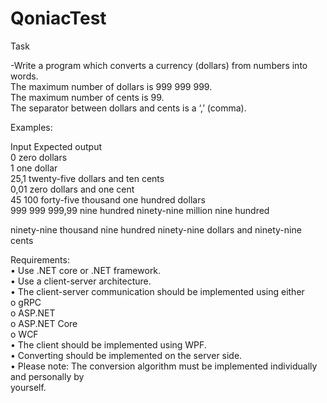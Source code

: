 # QoniacTest

Task

-Write a program which converts a currency (dollars) from numbers into words.  
The maximum number of dollars is 999 999 999.  
The maximum number of cents is 99.  
The separator between dollars and cents is a ‘,’ (comma).  
  
  
Examples:  
  
Input Expected output  
0 zero dollars  
1 one dollar  
25,1 twenty-five dollars and ten cents  
0,01 zero dollars and one cent  
45 100 forty-five thousand one hundred dollars  
999 999 999,99 nine hundred ninety-nine million nine hundred  
  
ninety-nine thousand nine hundred ninety-nine dollars and ninety-nine cents  
    
Requirements:  
• Use .NET core or .NET framework.  
• Use a client-server architecture.  
• The client-server communication should be implemented using either  
o gRPC  
o ASP.NET  
o ASP.NET Core  
o WCF  
• The client should be implemented using WPF.  
• Converting should be implemented on the server side.  
• Please note: The conversion algorithm must be implemented individually and personally by  
yourself.
